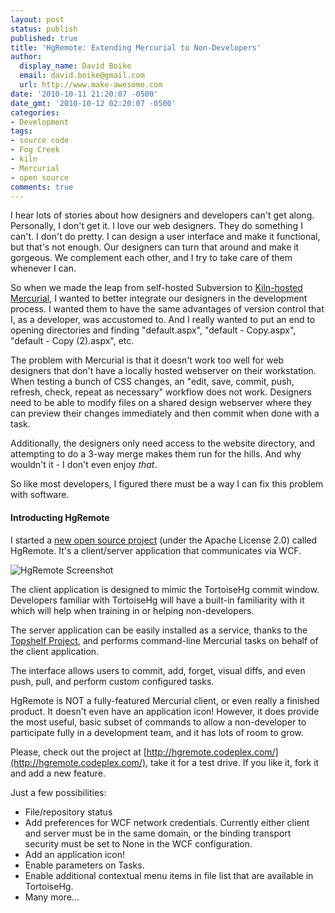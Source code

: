 ```yaml
---
layout: post
status: publish
published: true
title: 'HgRemote: Extending Mercurial to Non-Developers'
author:
  display_name: David Boike
  email: david.boike@gmail.com
  url: http://www.make-awesome.com
date: '2010-10-11 21:20:07 -0500'
date_gmt: '2010-10-12 02:20:07 -0500'
categories:
- Development
tags:
- source code
- Fog Creek
- kiln
- Mercurial
- open source
comments: true
---
```

I hear lots of stories about how designers and developers can't get along. Personally, I don't get it. I love our web designers. They do something I can't. I don't do pretty. I can design a user interface and make it functional, but that's not enough. Our designers can turn that around and make it gorgeous. We complement each other, and I try to take care of them whenever I can.

So when we made the leap from self-hosted Subversion to [Kiln-hosted Mercurial](http://fogcreek.com/kiln/), I wanted to better integrate our designers in the development process. I wanted them to have the same advantages of version control that I, as a developer, was accustomed to. And I really wanted to put an end to opening directories and finding "default.aspx", "default - Copy.aspx", "default - Copy (2).aspx", etc.

The problem with Mercurial is that it doesn't work too well for web designers that don't have a locally hosted webserver on their workstation. When testing a bunch of CSS changes, an "edit, save, commit, push, refresh, check, repeat as necessary" workflow does not work. Designers need to be able to modify files on a shared design webserver where they can preview their changes immediately and then commit when done with a task.

Additionally, the designers only need access to the website directory, and attempting to do a 3-way merge makes them run for the hills. And why wouldn't it - I don't even enjoy *that*.

So like most developers, I figured there must be a way I can fix this problem with software.

<!-- more -->

#### Introducting HgRemote

I started a [new open source project](http://hgremote.codeplex.com/) (under the Apache License 2.0) called HgRemote. It's a client/server application that communicates via WCF.

![HgRemote Screenshot](/images/hgremote.png "HgRemote Screenshot")

The client application is designed to mimic the TortoiseHg commit window. Developers familiar with TortoiseHg will have a built-in familiarity with it which will help when training in or helping non-developers.

The server application can be easily installed as a service, thanks to the [Topshelf Project](http://topshelf-project.com/), and performs command-line Mercurial tasks on behalf of the client application.

The interface allows users to commit, add, forget, visual diffs, and even push, pull, and perform custom configured tasks.

HgRemote is NOT a fully-featured Mercurial client, or even really a finished product. It doesn't even have an application icon! However, it does provide the most useful, basic subset of commands to allow a non-developer to participate fully in a development team, and it has lots of room to grow.

Please, check out the project at [http://hgremote.codeplex.com/](http://hgremote.codeplex.com/), take it for a test drive. If you like it, fork it and add a new feature.

Just a few possibilities:

-   File/repository status
-   Add preferences for WCF network credentials. Currently either client and server must be in the same domain, or the binding transport security must be set to None in the WCF configuration.
-   Add an application icon!
-   Enable parameters on Tasks.
-   Enable additional contextual menu items in file list that are available in TortoiseHg.
-   Many more...

